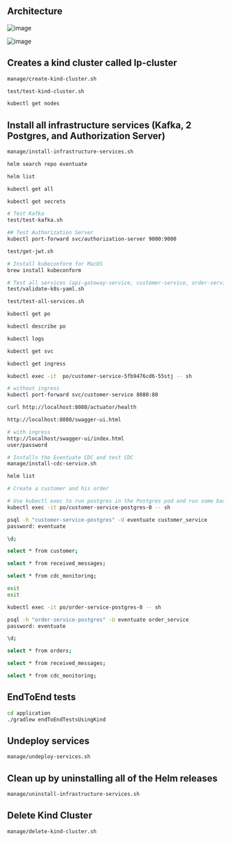 ## Architecture
![image](./images/Eventuate_Tram_Customer_and_Order_Orchestration_Architecture.png)

![image](./images/Orchestration_flow.jpeg)

## Creates a kind cluster called lp-cluster
```bash
manage/create-kind-cluster.sh

test/test-kind-cluster.sh

kubectl get nodes
```

## Install all infrastructure services (Kafka, 2 Postgres, and Authorization Server)
```bash
manage/install-infrastructure-services.sh

helm search repo eventuate

helm list

kubectl get all

kubectl get secrets

# Test Kafka
test/test-kafka.sh

## Test Authorization Server
kubectl port-forward svc/authorization-server 9000:9000

test/get-jwt.sh

# Install kubeconform for MacOS
brew install kubeconform

# Test all services (api-gateway-service, customer-service, order-service)
test/validate-k8s-yaml.sh

test/test-all-services.sh

kubectl get po

kubectl describe po

kubectl logs 

kubectl get svc

kubectl get ingress

kubectl exec -it  po/customer-service-5fb9476cd6-55stj -- sh

# without ingress
kubectl port-forward svc/customer-service 8080:80

curl http://localhost:8080/actuator/health

http://localhost:8080/swagger-ui.html

# with ingress
http://localhost/swagger-ui/index.html
user/password

# Installs the Eventuate CDC and test CDC
manage/install-cdc-service.sh

helm list

# Create a customer and his order

# Use kubectl exec to run postgres in the Postgres pod and run some basic commands.
kubectl exec -it po/customer-service-postgres-0 -- sh

psql -h "customer-service-postgres" -U eventuate customer_service
password: eventuate

\d;

select * from customer;

select * from received_messages;

select * from cdc_monitoring;

exit
exit

kubectl exec -it po/order-service-postgres-0 -- sh

psql -h "order-service-postgres" -U eventuate order_service
password: eventuate

\d;

select * from orders;

select * from received_messages;

select * from cdc_monitoring;
```

## EndToEnd tests
```bash
cd application
./gradlew endToEndTestsUsingKind
```

## Undeploy services
```bash
manage/undeploy-services.sh
```

## Clean up by uninstalling all of the Helm releases
```bash
manage/uninstall-infrastructure-services.sh
```

## Delete Kind Cluster
```bash
manage/delete-kind-cluster.sh
```